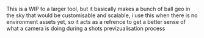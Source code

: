 This is a WIP to a larger tool, but it basically makes a bunch of ball geo in the sky that would be customisable and scalable, 
i use this when there is no environment assets yet, so it acts as a refrence to get a better sense of what a camera is doing during a shots previzualisation process
